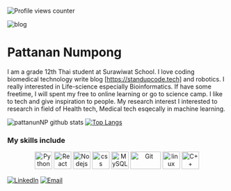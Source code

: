 
![Profile views counter](https://komarev.com/ghpvc/?username=pattanunNP&style=flat-square&color=ff6933)

<img alt="blog" src="https://github.com/pattanunNP/pattanunNP/blob/master/Screenshot%202020-08-26%20165007.png"/>

# Pattanan Numpong

I am a grade 12th Thai student at Surawiwat School. I love coding biomedical technology write blog [https://standupcode.tech] and robotics. I really interested in Life-science especially Bioinformatics. If have some freetime, I will spent my free to online learning or go to science camp. I like to tech and give inspiration to people. My research interest I interested to research in field of Health tech, Medical tech esqecally in machine learning.

![pattanunNP github stats](https://github-readme-stats.vercel.app/api?username=pattanunNP&show_icons=true&theme=dracula)
[![Top Langs](https://github-readme-stats.vercel.app/api/top-langs/?username=pattanunNP&theme=dracula)](https://github.com/anuraghazra/github-readme-stats)
### My skills include

<p align="center">
	<img title="Python" alt="Python" src="https://raw.githubusercontent.com/Thomas-George-T/Thomas-George-T/master/assets/python.svg" width="40" height="40" />
  <img title="React" alt="React" src="https://image.flaticon.com/icons/svg/919/919851.svg" width="40" height="40" />
    <img title="Nodejs" alt="Nodejs" src="https://image.flaticon.com/icons/svg/919/919825.svg" width="40" height="40" />
    <img title="css" alt="css" src="https://image.flaticon.com/icons/svg/919/919826.svg" width="40" />
	<img title="MySQL" alt="MySQL" src="https://raw.githubusercontent.com/Thomas-George-T/Thomas-George-T/master/assets/mysql.svg" width="40" height="40" />
	<img title="Git" alt="Git" src="https://raw.githubusercontent.com/Thomas-George-T/Thomas-George-T/master/assets/git.svg" width="70" height="40" />
	<img title="linux" alt="linux" src="https://raw.githubusercontent.com/Thomas-George-T/Thomas-George-T/master/assets/linux-tux.svg" width="40" />
  	<img title="C++" alt="C++" src="https://image.flaticon.com/icons/svg/74/74897.svg" width="40" />

</p>

[![LinkedIn](https://img.shields.io/badge/-LinkedIn-0077B5?style=for-the-badge&logo=Linkedin&logoColor=white)](https://www.linkedin.com/in/pattanunnp/)
[![Email](https://img.shields.io/badge/-Hotmail-D14836?style=for-the-badge&logo=Gmail&logoColor=white)](mailto:phattanun19@hotmail.com)

